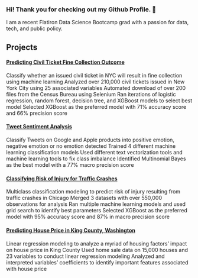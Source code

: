 ### Hi! Thank you for checking out my Github Profile. 👋

I am a recent Flatiron Data Science Bootcamp grad with a passion for data, tech, and public policy. 

## Projects 

#### [Predicting Civil Ticket Fine Collection Outcome](https://www.yalelawjournal.org/forum/who-pays)
Classify whether an issued civil ticket in NYC will result in fine collection using machine learning
Analyzed over 210,000 civil tickets issued in New York City using 25 associated variables 
Automated download of over 200 files from the Census Bureau using Selenium
Ran iterations of logistic regression, random forest, decision tree, and XGBoost models to select best model
Selected XGBoost as the preferred model with 71% accuracy score and 66% precision score 

#### [Tweet Sentiment Analysis](https://github.com/allisongao4015/NLP_project)
Classify Tweets on Google and Apple products into positive emotion, negative emotion or no emotion detected
Trained 4 different machine learning classification models 
Used different text vectorization tools and machine learning tools to fix class imbalance
Identified Multinomial Bayes as the best model with a 77% macro precision score 

#### [Classifying Risk of Injury for Traffic Crashes](https://github.com/allisongao4015/Project_3_Classification)
Multiclass classification modeling to predict risk of injury resulting from traffic crashes in Chicago
Merged 3 datasets with over 550,000 observations for analysis 
Ran multiple machine learning models and used grid search to identify best parameters 
Selected XGBoost as the preferred model with 95% accuracy score and 87% in macro precision score 

#### [Predicting House Price in King County, Washington](https://github.com/allisongao4015/Phase_2_Project)
Linear regression modeling to analyze a myriad of housing factors’ impact on house price in King County
Used home sale data on 15,000 houses and 23 variables to conduct linear regression modeling 
Analyzed and interpreted variables’ coefficients to identify important features associated with house price 


<!--
**allisongao4015/allisongao4015** is a ✨ _special_ ✨ repository because its `README.md` (this file) appears on your GitHub profile.

Here are some ideas to get you started:

- 🔭 I’m currently working on ...
- 🌱 I’m currently learning ...
- 👯 I’m looking to collaborate on ...
- 🤔 I’m looking for help with ...
- 💬 Ask me about ...
- 📫 How to reach me: ...
- 😄 Pronouns: ...
- ⚡ Fun fact: ...
-->
